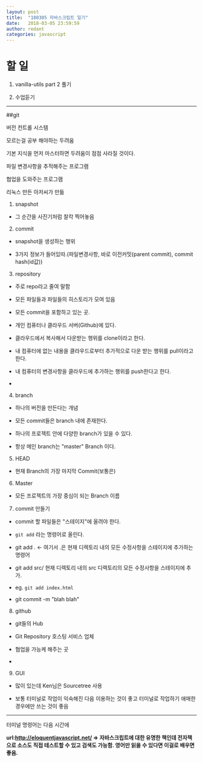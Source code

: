 ```yaml
---
layout: post
title:  "180305 자바스크립트 일기"
date:   2018-03-05 23:59:59
author: redant
categories: javascript
---
```


# 할 일 


1. vanilla-utils part 2 풀기


2. 수업듣기

---

##git

버전 컨트롤 시스템

모르는걸 공부 해야하는 두려움

기본 지식을 먼저 마스터하면 두려움이 점점 사라질 것이다.

파일 변경사항을 추적해주는 프로그램

협업을 도와주는 프로그램

리눅스 만든 아저씨가 만듦

1. snapshot

  - 그 순간을 사진기처럼 찰칵 찍어놓음

2. commit

  - snapshot을 생성하는 행위

  - 3가지 정보가 들어있따.(파일변경사항, 바로 이전커밋(parent commit), commit hash(id값))

3. repository

  - 주로 repo라고 줄여 말함

  - 모든 파일들과 파일들의 히스토리가 모여 있음

  - 모든 commit을 포함하고 있는 곳.

  - 개인 컴퓨터나 클라우드 서버(Github)에 있다.

  - 클라우드에서 복사해서 다운받는 행위를 clone이라고 한다.

  - 내 컴퓨터에 없는 내용을 클라우드로부터 추가적으로 다운 받는 행위를 pull이라고 한다.

  - 내 컴퓨터의 변경사항을 클라우드에 추가하는 행위를 push한다고 한다.

  - 

4. branch

  - 하나의 버전을 만든다는 개념

  - 모든 commit들은 branch 내에 존재한다.

  - 하나의 프로젝트 안에 다양한 branch가 있을 수 있다.

  - 항상 메인 branch는 "master" Branch 이다.

5. HEAD

  - 현재 Branch의 가장 마지막 Commit(보통은)

6. Master

  - 모든 프로젝트의 가장 중심이 되는 Branch 이름

7. commit 만들기

  - commit 할 파일들은 "스테이지"에 올려야 한다. 

  - `git add` 라는 명령어로 올린다. 

  - git add . <- 여기서 .은 현재 디렉토리 내의 모든 수정사항을 스테이지에 추가하는 명령어

  - git add src/ 현재 디렉토리 내의 src 디렉토리의 모든 수정사항을 스테이지에 추가.

  - eg. `git add index.html` 

  - git commit -m "blah blah" 

8. github

  - git들의 Hub

  - Git Repository 호스팅 서비스 업체

  - 협업을 가능케 해주는 곳

  - 

9. GUI

  - 많이 있는데 Ken님은 Sourcetree 사용

  - 보통 터미널로 작업이 익숙해진 다음 이용하는 것이 좋고 터미널로 작업하기 애매한 경우에만 쓰는 것이 좋음


---

터미널 명령어는 다음 시간에 

**url:http://eloquentjavascript.net/  => 자바스크립트에 대한 유명한 책인데 전자책으로 소스도 직접 테스트할 수 있고 검색도 가능함. 영어만 읽을 수 있다면 이걸로 배우면 좋음.**




